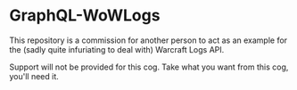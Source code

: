 # GraphQL-WoWLogs

This repository is a commission for another person to act as an example for the (sadly quite infuriating to deal with) Warcraft Logs API.

Support will not be provided for this cog. Take what you want from this cog, you'll need it.
